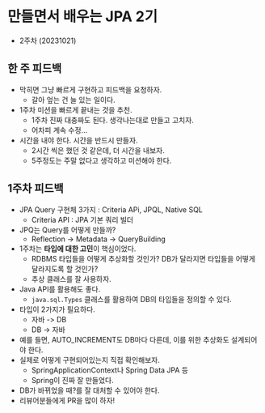 # 만들면서 배우는 JPA 2기
- 2주차 (20231021)

## 한 주 피드백
- 막히면 그냥 빠르게 구현하고 피드백을 요청하자.
  - 갈아 엎는 건 늘 있는 일이다.
- 1주차 미션을 빠르게 끝내는 것을 추천.
  - 1주차 진짜 대충짜도 된다. 생각나는대로 만들고 고치자.
  - 어차피 계속 수정...
- 시간을 내야 한다. 시간을 반드시 만들자.
  - 2시간 씩은 했던 것 같은데, 더 시간을 내보자.
  - 5주정도는 주말 없다고 생각하고 미션해야 한다.

## 1주차 피드백
- JPA Query 구현체 3가지 : Criteria APi, JPQL, Native SQL
  - Criteria API : JPA 기본 쿼리 빌더
- JPQ는 Query를 어떻게 만들까?
  - Reflection -> Metadata -> QueryBuilding
- 1주차는 **타입에 대한 고민**이 핵심이었다.
  - RDBMS 타입들을 어떻게 추상화할 것인가? DB가 달라지면 타입들을 어떻게 달라지도록 할 것인가?
  - 추상 클래스를 잘 사용하자.
- Java API를 활용해도 좋다.
  - ```java.sql.Types``` 클래스를 활용하여 DB의 타입들을 정의할 수 있다.
- 타입이 2가지가 필요하다.
  - 자바 -> DB
  - DB -> 자바
- 예를 들면, AUTO_INCREMENT도 DB마다 다른데, 이를 위한 추상화도 설계되어야 한다.
- 실제로 어떻게 구현되어있는지 직접 확인해보자.
  - SpringApplicationContext나 Spring Data JPA 등
  - Spring이 진짜 잘 만들었다.
- DB가 바뀌었을 때?를 잘 대처할 수 있어야 한다.
- 리뷰어분들에게 PR을 많이 하자!
